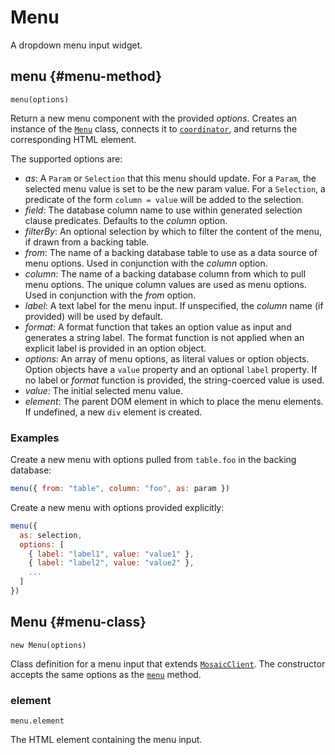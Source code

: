 # Menu

A dropdown menu input widget.

## menu {#menu-method}

`menu(options)`

Return a new menu component with the provided _options_.
Creates an instance of the [`Menu`](#menu-class) class, connects it to [`coordinator`](../core/coordinator), and returns the corresponding HTML element.

The supported options are:

- _as_: A `Param` or `Selection` that this menu should update. For a `Param`, the selected menu value is set to be the new param value. For a `Selection`, a predicate of the form `column = value` will be added to the selection.
- _field_: The database column name to use within generated selection clause predicates. Defaults to the *column* option.
- _filterBy_: An optional selection by which to filter the content of the menu, if drawn from a backing table.
- _from_: The name of a backing database table to use as a data source of menu options. Used in conjunction with the *column* option.
- _column_: The name of a backing database column from which to pull menu options. The unique column values are used as menu options. Used in conjunction with the *from* option.
- _label_: A text label for the menu input. If unspecified, the *column* name (if provided) will be used by default.
- _format_: A format function that takes an option value as input and generates a string label. The format function is not applied when an explicit label is provided in an option object.
- _options_: An array of menu options, as literal values or option objects. Option objects have a `value` property and an optional `label` property. If no label or *format* function is provided, the string-coerced value is used.
- _value_: The initial selected menu value.
- _element_: The parent DOM element in which to place the menu elements. If undefined, a new `div` element is created.

### Examples

Create a new menu with options pulled from `table.foo` in the backing database:

``` js
menu({ from: "table", column: "foo", as: param })
```

Create a new menu with options provided explicitly:

``` js
menu({
  as: selection,
  options: [
    { label: "label1", value: "value1" },
    { label: "label2", value: "value2" },
    ...
  ]
})
```

## Menu {#menu-class}

`new Menu(options)`

Class definition for a menu input that extends [`MosaicClient`](../core/client).
The constructor accepts the same options as the [`menu`](#menu-method) method.

### element

`menu.element`

The HTML element containing the menu input.
